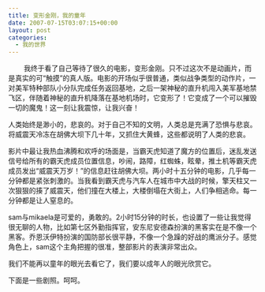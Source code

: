 ```yaml
---
title: 变形金刚，我的童年
date: 2007-07-15T03:07:15+00:00
layout: post
categories:
  - 我的世界
---
```

        我终于看了自己等待了很久的电影，变形金刚。只不过这次不是动画片，而是真实的可“触摸”的真人版。电影的开场似乎很普通，类似战争类型的动作片，一对美军特种部队小分队完成任务返回基地，之后一架神秘的直升机闯入美军基地禁飞区，伴随着神秘的直升机降落在基地机场时，它变形了！它变成了一个可以摧毁一切的魔鬼！这一刻让我震惊，让我兴奋！

人类始终是渺小的，悲哀的。对于自己不知的文明，人类总是充满了恐惧与悲哀。将威震天冷冻在胡佛大坝下几十年，又抓住大黄蜂，这些都说明了人类的悲哀。
<!--more-->
影片中最让我热血沸腾和欢呼的场面是，当霸天虎知道了魔方的位置后，迷乱发送信号给所有的霸天虎成员位置信息，吵闹，路障，红蜘蛛，眩晕，推土机等霸天虎成员发出“威震天万岁！”的信息赶往胡佛大坝。两小时十五分钟的电影，几乎每一分钟都是紧张刺激的。当我看到霸天虎与汽车人在城市中大战的时候，擎天柱又一次狠狠的揍了威震天，他们撞在大楼上，大楼倒塌在大街上，人们争相逃命。每一分钟都是让人窒息的。

sam与mikaela是可爱的，勇敢的。2小时15分钟的时长，也设置了一些让我觉得很无聊的人物，比如第七区外勤指挥官，安东尼安德森扮演的黑客实在是不像一个黑客。乔恩沃伊特扮演的国防部长很平静，不像一个急躁的好战的鹰派分子。感觉角色上，sam这个主角把握的很准，整部影片的表演非常出众。

我们不能再以童年的眼光去看它了，我们要以成年人的眼光欣赏它。

下面是一些剧照。呵呵。

